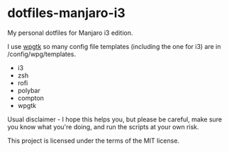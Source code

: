 # dotfiles-manjaro-i3

My personal dotfiles for Manjaro i3 edition.

I use [wpgtk](https://github.com/deviantfero/wpgtk/wiki) so many config file templates (including the one for i3) are in /config/wpg/templates.

- i3
- zsh
- rofi
- polybar
- compton
- wpgtk

Usual disclaimer - I hope this helps you, but please be careful, make sure you know what you're doing, and run the scripts at your own risk.

This project is licensed under the terms of the MIT license.
